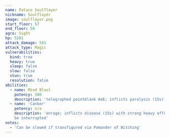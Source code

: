 ```yaml
---
name: Palace Soulflayer
nickname: Soulflayer
image: soulflayer.png
start_floor: 57
end_floor: 59
agro: Sight
hp: 5201
attack_damage: 541
attack_type: Magic
vulnerabilities:
  bind: true
  heavy: true
  sleep: false
  slow: false
  stun: true
  resolution: false
abilities:
  - name: Mind Blast
    potency: 300
    description: 'telegraphed pointblank AoE; inflicts paralysis (15s)'
  - name: 'Canker'
    potency: n/a
    description: 'enrage; inflicts disease (15s) with strong heavy effect; can
    be interrupted'
notes:
  - 'Can be slowed if transfigured via Pomander of Witching'
---
```

